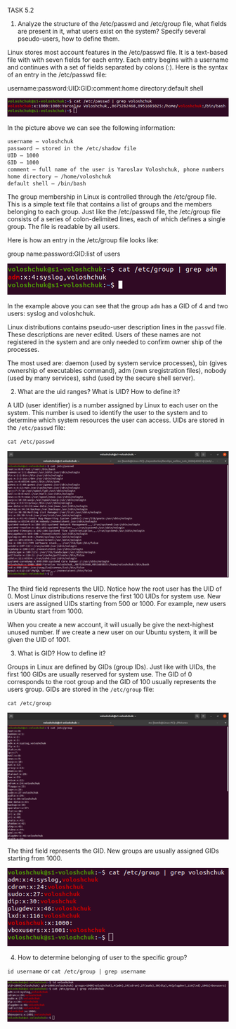 TASK 5.2

1. Analyze the structure of the /etc/passwd and /etc/group file, what fields are present in it, what users exist on the system? Specify several pseudo-users, how to define them.

Linux stores most account features in the /etc/passwd file. It is a text-based file with with seven fields for each entry. Each entry begins with a username and continues with a set of fields separated by colons (:). Here is the syntax of an entry in the /etc/passwd file:

username:password:UID:GID:comment:home directory:default shell

![](images/scr5.png)

In the picture above we can see the following information:

    username – voloshchuk 
    password – stored in the /etc/shadow file
    UID – 1000
    GID – 1000
    comment – full name of the user is Yaroslav Voloshchuk, phone numbers
    home directory – /home/voloshchuk
    default shell – /bin/bash

The group membership in Linux is controlled through the /etc/group file. This is a simple text file that contains a list of groups and the members belonging to each group. Just like the /etc/passwd file, the /etc/group file consists of a series of colon-delimited lines, each of which defines a single group. The file is readable by all users.

Here is how an entry in the /etc/group file looks like:

group name:password:GID:list of users

![](images/scr6.png)

In the example above you can see that the group `adm` has a GID of 4 and two users: syslog and voloshchuk.
 
Linux distributions contains pseudo-user description lines in the `passwd` file. These descriptions are never edited. Users of these names are not registered in the system and are only needed to confirm owner ship of the processes.

The most used are: daemon (used by system service processes), bin (gives ownership of executables command), adm (own sregistration files), nobody (used by many services), sshd (used by the secure shell server).


2. What are the uid ranges? What is UID? How to define it?

A UID (user identifier) is a number assigned by Linux to each user on the system. This number is used to identify the user to the system and to determine which system resources the user can access. UIDs are stored in the `/etc/passwd` file:

`cat /etc/passwd`

![](images/scr1.png)

The third field represents the UID. Notice how the root user has the UID of 0. Most Linux distributions reserve the first 100 UIDs for system use. New users are assigned UIDs starting from 500 or 1000. For example, new users in Ubuntu start from 1000.

When you create a new account, it will usually be give the next-highest unused number. If we create a new user on our Ubuntu system, it will be given the UID of 1001.

3. What is GID? How to define it?

Groups in Linux are defined by GIDs (group IDs). Just like with UIDs, the first 100 GIDs are usually reserved for system use. The GID of 0 corresponds to the root group and the GID of 100 usually represents the users group. GIDs are stored in the `/etc/group` file:

`cat /etc/group`

![](images/scr2.png)

The third field represents the GID. New groups are usually assigned GIDs starting from 1000.

![](images/scr3.png)

4. How to determine belonging of user to the specific group?

`id username` or `cat /etc/group | grep username`

![](images/scr4.png)
